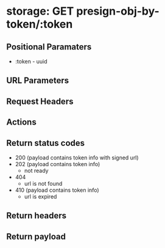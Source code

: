 # storage: GET presign-obj-by-token/:token

## Positional Paramaters
- :token - uuid

## URL Parameters

## Request Headers

## Actions

## Return status codes
- 200 (payload contains token info with signed url)
- 202 (payload contains token info)
  - not ready
- 404
  - url is not found
- 410 (payload contains token info)
  - url is expired

## Return headers

## Return payload
